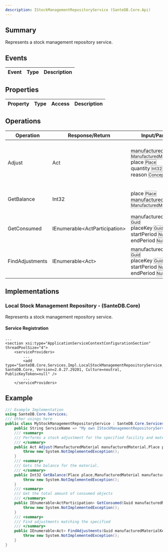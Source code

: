 ```yaml
---
description: IStockManagementRepositoryService (SanteDB.Core.Api)
---
```


## Summary
Represents a stock management repository service.

## Events

|Event|Type|Description|
|-|-|-|

## Properties

|Property|Type|Access|Description|
|-|-|-|-|

## Operations

|Operation|Response/Return|Input/Parameter|Description|
|-|-|-|-|
|Adjust|Act|manufacturedMaterial <small style='border:solid 1px #aaa'>ManufacturedMaterial</small><br/>place <small style='border:solid 1px #aaa'>Place</small><br/>quantity <small style='border:solid 1px #aaa'>Int32</small><br/>reason <small style='border:solid 1px #aaa'>Concept</small>|Performs a stock adjustment for the specified facility and material.|
|GetBalance|Int32|place <small style='border:solid 1px #aaa'>Place</small><br/>manufacturedMaterial <small style='border:solid 1px #aaa'>ManufacturedMaterial</small>|Gets the balance for the material.|
|GetConsumed|IEnumerable&lt;ActParticipation>|manufacturedMaterialKey <small style='border:solid 1px #aaa'>Guid</small><br/>placeKey <small style='border:solid 1px #aaa'>Guid</small><br/>startPeriod <small style='border:solid 1px #aaa'>Nullable<DateTimeOffset></small><br/>endPeriod <small style='border:solid 1px #aaa'>Nullable<DateTimeOffset></small>|Get the total amount of consumed objects|
|FindAdjustments|IEnumerable&lt;Act>|manufacturedMaterialKey <small style='border:solid 1px #aaa'>Guid</small><br/>placeKey <small style='border:solid 1px #aaa'>Guid</small><br/>startPeriod <small style='border:solid 1px #aaa'>Nullable<DateTimeOffset></small><br/>endPeriod <small style='border:solid 1px #aaa'>Nullable<DateTimeOffset></small>|Find adjustments matching the specified|

## Implementations


### Local Stock Management Repository - (SanteDB.Core)
Represents a stock management repository service.

#### Service Registration
```markup
...
<section xsi:type="ApplicationServiceContextConfigurationSection" threadPoolSize="4">
	<serviceProviders>
		...
		<add type="SanteDB.Core.Services.Impl.LocalStockManagementRepositoryService, SanteDB.Core, Version=2.0.27.29201, Culture=neutral, PublicKeyToken=null" />
		...
	</serviceProviders>
```
## Example
```csharp
/// Example Implementation
using SanteDB.Core.Services;
/// Other usings here
public class MyStockManagementRepositoryService : SanteDB.Core.Services.IStockManagementRepositoryService { 
	public String ServiceName => "My own IStockManagementRepositoryService service";
	/// <summary>
	/// Performs a stock adjustment for the specified facility and material.
	/// </summary>
	public Act Adjust(ManufacturedMaterial manufacturedMaterial,Place place,Int32 quantity,Concept reason){
		throw new System.NotImplementedException();
	}
	/// <summary>
	/// Gets the balance for the material.
	/// </summary>
	public Int32 GetBalance(Place place,ManufacturedMaterial manufacturedMaterial){
		throw new System.NotImplementedException();
	}
	/// <summary>
	/// Get the total amount of consumed objects
	/// </summary>
	public IEnumerable<ActParticipation> GetConsumed(Guid manufacturedMaterialKey,Guid placeKey,Nullable<DateTimeOffset> startPeriod,Nullable<DateTimeOffset> endPeriod){
		throw new System.NotImplementedException();
	}
	/// <summary>
	/// Find adjustments matching the specified
	/// </summary>
	public IEnumerable<Act> FindAdjustments(Guid manufacturedMaterialKey,Guid placeKey,Nullable<DateTimeOffset> startPeriod,Nullable<DateTimeOffset> endPeriod){
		throw new System.NotImplementedException();
	}
}
```

